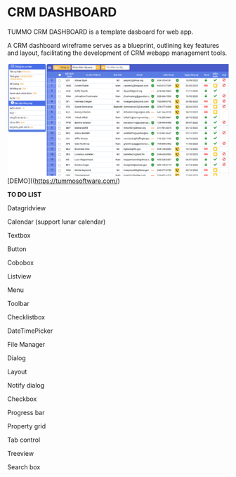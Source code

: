 # CRM DASHBOARD

TUMMO CRM DASHBOARD is a template dasboard for web app.

A CRM dashboard wireframe serves as a blueprint, outlining key features and layout, facilitating the development of CRM webapp management tools.

![1702036029916](images/README/1702036029916.png)
[DEMO]((https://tummosoftware.com/)

**TO DO LIST**

Datagridview

Calendar (support lunar calendar)

Textbox

Button

Cobobox

Listview

Menu

Toolbar

Checklistbox

DateTimePicker

File Manager

Dialog

Layout

Notify dialog

Checkbox

Progress bar

Property grid

Tab control

Treeview

Search box
